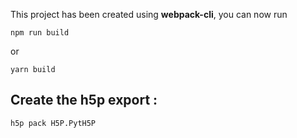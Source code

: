 This project has been created using **webpack-cli**, you can now run

```
npm run build
```

or

```
yarn build
```

## Create the h5p export :

```
h5p pack H5P.PytH5P
```